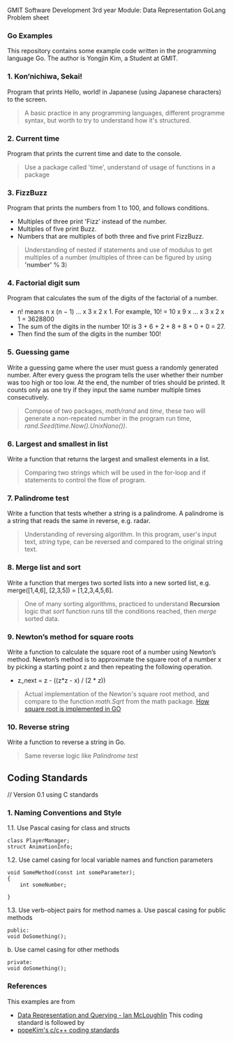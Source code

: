 GMIT Software Development 3rd year
Module: Data Representation
GoLang Problem sheet

### Go Examples

This repository contains some example code written in the programming language Go. The author is Yongjin Kim, a Student at GMIT.

### 1. Kon’nichiwa, Sekai!
Program that prints Hello, world! in Japanese (using Japanese characters) to the screen.
> A basic practice in any programming languages, different programme syntax, but worth to try to understand how it's structured.
### 2. Current time
Program that prints the current time and date to the console.
> Use a package called 'time', understand of usage of functions in a package 
### 3. FizzBuzz
Program that prints the numbers from 1 to 100, and follows conditions.
- Multiples of three print 'Fizz' instead of the number.
- Multiples of five print Buzz.
- Numbers that are multiples of both three and five print FizzBuzz.
> Understanding of nested if statements and use of modulus to get multiples of a number (multiples of three can be figured by using **'number' % 3**)
### 4. Factorial digit sum
Program that calculates the sum of the digits of the factorial of a number.
- n! means n x (n − 1) ... x 3 x 2 x 1. For example, 10! = 10 x 9 x ... x 3 x 2 x 1 = 3628800
- The sum of the digits in the number 10! is 3 + 6 + 2 + 8 + 8 + 0 + 0 = 27.
- Then find the sum of the digits in the number 100!
### 5. Guessing game
Write a guessing game where the user must guess a randomly generated number. After every guess the program tells the user whether their number was too high or too low. At the end, the number of tries should be printed. It counts only as one try if they input the same number multiple times consecutively.
> Compose of two packages, *math/rand* and *time*, these two will generate a non-repeated number in the program run time, *rand.Seed(time.Now().UnixNano())*.
### 6. Largest and smallest in list
Write a function that returns the largest and smallest elements in a list.
> Comparing two strings which will be used in the for-loop and if statements to control the flow of program.
### 7. Palindrome test
Write a function that tests whether a string is a palindrome. A palindrome is a string that reads the same in reverse, e.g. radar.
> Understanding of reversing algorithm. In this program, user's input text, *string* type, can be reversed and compared to the original string text.
### 8. Merge list and sort
Write a function that merges two sorted lists into a new sorted list, e.g. merge([1,4,6], [2,3,5]) = [1,2,3,4,5,6].
> One of many sorting algorithms, practiced to understand **Recursion** logic that *sort* function runs till the conditions reached, then *merge* sorted data.
### 9. Newton’s method for square roots
Write a function to calculate the square root of a number using Newton’s method. Newton’s method is to approximate the square root of a number x by picking a starting point z and then repeating the following operation.
- z_next = z - ((z*z - x) / (2 * z))
> Actual implementation of the Newton's square root method, and compare to the function *math.Sqrt* from the math package. [How square root is implemented in GO](https://golang.org/src/math/sqrt.go?s=3702:3730#L82)
### 10. Reverse string
Write a function to reverse a string in Go.
> Same reverse logic like *Palindrome test*


## Coding Standards
// Version 0.1 using C standards

### 1. Naming Conventions and Style
1.1. Use Pascal casing for class and structs
    
    class PlayerManager;
    struct AnimationInfo;

1.2. Use camel casing for local variable names and function parameters
    
    void SomeMethod(const int someParameter);
    {
        int someNumber;
    
    }

1.3. Use verb-object pairs for method names
a.	Use pascal casing for public methods
        
    public:
    void DoSomething();

b.	Use camel casing for other methods
        
    private:
    void doSomething();

### References
This examples are from
* [Data Representation and Querying - Ian McLoughlin](https://data-representation.github.io/problems/go-fundamentals.html)
This coding standard is followed by
* [popeKim's c/c++ coding standards](https://docs.google.com/document/d/1cT8EPgMXe0eopeHvwuFmbHG4TJr5kUmcovkr5irQZmo/edit#heading=h.r2n9mhxbh2gg)